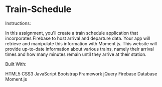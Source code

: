 # Train-Schedule

Instructions:

In this assignment, you'll create a train schedule application that incorporates Firebase to host arrival and departure data. Your app will retrieve and manipulate this information with Moment.js. This website will provide up-to-date information about various trains, namely their arrival times and how many minutes remain until they arrive at their station.


Built With:

HTML5
CSS3
JavaScript
Bootstrap Framework
jQuery
Firebase Database
Moment.js
